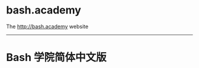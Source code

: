 bash.academy
============

The http://bash.academy website

------------------------------

Bash 学院简体中文版
===================
